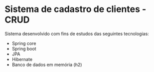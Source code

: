 # Sistema de cadastro de clientes - CRUD

Sistema desenvolvido com fins de estudos das seguintes tecnologias:

  - Spring core
  - Spring boot
  - JPA
  - Hibernate
  - Banco de dados em memória (h2)
